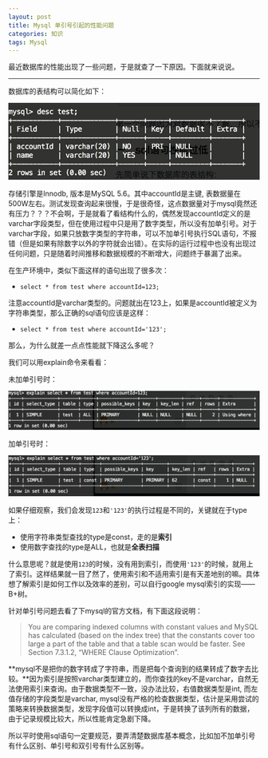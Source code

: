 ```yaml
---
layout: post
title: Mysql 单引号引起的性能问题
categories: 知识
tags: Mysql
---
```


最近数据库的性能出现了一些问题，于是就查了一下原因。下面就来说说。

---

数据库的表结构可以简化如下：

![img](../image/sql_struct.png)

存储引擎是Innodb, 版本是MySQL 5.6。其中accountId是主键, 表数据量在500W左右。测试发现查询起来很慢，于是很奇怪，这点数据量对于mysql竟然还有压力？？？不会啊，于是就看了看结构什么的，偶然发现accountId定义的是varchar字段类型，但在使用过程中只是用了数字类型，所以没有加单引号。对于varchar字段，如果只放数字类型的字符串，可以不加单引号执行SQL语句，不报错（但是如果有除数字以外的字符就会出错）。在实际的运行过程中也没有出现过任何问题，只是随着时间推移和数据规模的不断增大，问题终于暴漏了出来。

在生产环境中，类似下面这样的语句出现了很多次：

* `select * from test where accountId=123;` 

注意accountId是varchar类型的。问题就出在123上，如果是accountId被定义为字符串类型，那么正确的sql语句应该是这样：

* `select * from test where accountId='123';`

那么，为什么就差一点点性能就下降这么多呢？

我们可以用explain命令来看看：

未加单引号时：

![img](../image/sql_explain1.png)

加单引号时：

![img](../image/sql_explain2.png)

如果仔细观察，我们会发现`123`和`'123'`的执行过程是不同的，关键就在于type上：

* 使用字符串类型查找的type是const，走的是**索引**
* 使用数字查找的type是ALL，也就是**全表扫描**

什么意思呢？就是使用`123`的时候，没有用到索引，而使用`'123'`的时候，就用上了索引。这样结果就一目了然了，使用索引和不适用索引是有天差地别的嘛。具体想了解索引是如何工作以及效率的差别，可以自行google mysql索引的实现——B+树。

针对单引号问题去看了下mysql的官方文档，有下面这段说明：

> You are comparing indexed columns with constant values and MySQL has calculated (based on the index tree) that the constants cover too large a part of the table and that a table scan would be faster. See Section 7.3.1.2, “WHERE Clause Optimization”.

**mysql不是把你的数字转成了字符串，而是把每个查询到的结果转成了数字去比较。**因为索引是按照varchar类型建立的，而你查找的key不是varchar，自然无法使用索引来查询。由于数据类型不一致，没办法比较，右值数据类型是int, 而左值存储的字段类型是varchar, mysql没有严格的检查数据类型，估计是采用尝试的策略来转换数据类型，发现字段值可以转换成int，于是转换了该列所有的数据，由于记录规模比较大，所以性能肯定急剧下降。

所以平时使用sql语句一定要规范，要弄清楚数据库基本概念，比如加不加单引号有什么区别、单引号和双引号有什么区别等。

